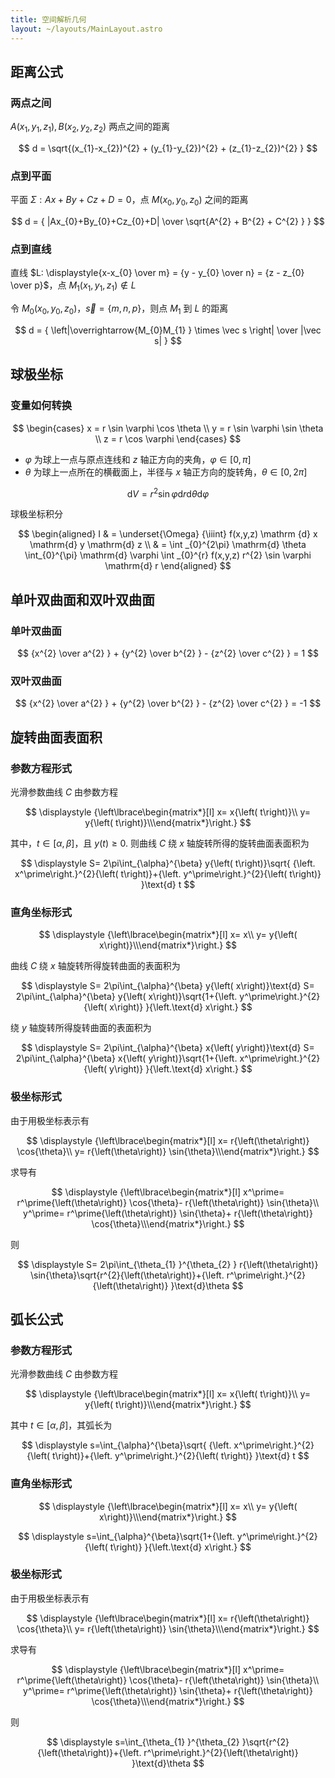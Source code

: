 ```yaml
---
title: 空间解析几何
layout: ~/layouts/MainLayout.astro
---
```


## 距离公式

### 两点之间

$A(x_{1},y_{1},z_{1}), B(x_{2},y_{2},z_{2})$ 两点之间的距离

$$
d = \sqrt{(x_{1}-x_{2})^{2} + (y_{1}-y_{2})^{2} + (z_{1}-z_{2})^{2} }
$$

### 点到平面

平面 $\Sigma: Ax+By+Cz+D=0$，点 $M(x_{0},y_{0},z_{0})$ 之间的距离

$$
d = { |Ax_{0}+By_{0}+Cz_{0}+D| \over \sqrt{A^{2} + B^{2} + C^{2} } }
$$

### 点到直线

直线 $L: \displaystyle{x-x_{0} \over m} = {y - y_{0} \over n} = {z - z_{0} \over p}$，点 $M_{1}(x_{1},y_{1},z_{1}) \not \in L$

令 $M_{0}(x_{0},y_{0},z_{0})$，$\vec s=\{m, n, p\}$，则点 $M_{1}$ 到 $L$ 的距离

$$
d = { \left|\overrightarrow{M_{0}M_{1} } \times \vec s \right| \over |\vec s| }
$$

## 球极坐标

### 变量如何转换

$$
\begin{cases}
x = r \sin \varphi \cos \theta  \\
y = r \sin \varphi \sin \theta  \\
z = r \cos \varphi
\end{cases}
$$

- $\varphi$ 为球上一点与原点连线和 $z$ 轴正方向的夹角，$\varphi \in [0, \pi]$
- $\theta$ 为球上一点所在的横截面上，半径与 $x$ 轴正方向的旋转角，$\theta \in [0, 2 \pi]$

$$
\mathrm{d} V = r^{2} \sin \varphi \mathrm{d} r \mathrm{d} \theta \mathrm{d} \varphi
$$

球极坐标积分

$$
\begin{aligned}
I & = \underset{\Omega} {\iiint} f(x,y,z) \mathrm {d} x \mathrm{d} y \mathrm{d} z \\
& = \int _{0}^{2\pi} \mathrm{d} \theta \int_{0}^{\pi} \mathrm{d} \varphi \int _{0}^{r} f(x,y,z) r^{2} \sin \varphi \mathrm{d} r
\end{aligned}
$$

## 单叶双曲面和双叶双曲面

### 单叶双曲面

$$
{x^{2} \over a^{2} } + {y^{2} \over b^{2} } - {z^{2} \over c^{2} } = 1
$$

### 双叶双曲面

$$
{x^{2} \over a^{2} } + {y^{2} \over b^{2} } - {z^{2} \over c^{2} } = -1
$$

## 旋转曲面表面积

### 参数方程形式

光滑参数曲线 $C$ 由参数方程

$$
\displaystyle {\left\lbrace\begin{matrix*}[l] x= x{\left( t\right)}\\ y= y{\left( t\right)}\\\end{matrix*}\right.}
$$

其中，$\displaystyle  t\in{\left[\alpha,\beta\right]}$，且 $\displaystyle  y{\left( t\right)}\ge 0$. 则曲线 $C$ 绕 $x$ 轴旋转所得的旋转曲面表面积为

$$
\displaystyle  S= 2\pi\int_{\alpha}^{\beta} y{\left( t\right)}\sqrt{ {\left. x^\prime\right.}^{2}{\left( t\right)}+{\left. y^\prime\right.}^{2}{\left( t\right)} }\text{d} t
$$

### 直角坐标形式

$$
\displaystyle {\left\lbrace\begin{matrix*}[l] x= x\\ y= y{\left( x\right)}\\\end{matrix*}\right.}
$$

曲线 $C$ 绕 $x$ 轴旋转所得旋转曲面的表面积为

$$
\displaystyle  S= 2\pi\int_{\alpha}^{\beta} y{\left( x\right)}\text{d} S= 2\pi\int_{\alpha}^{\beta} y{\left( x\right)}\sqrt{1+{\left. y^\prime\right.}^{2}{\left( x\right)} }{\left.\text{d} x\right.}
$$

绕 $y$ 轴旋转所得旋转曲面的表面积为

$$
\displaystyle  S= 2\pi\int_{\alpha}^{\beta} x{\left( y\right)}\text{d} S= 2\pi\int_{\alpha}^{\beta} x{\left( y\right)}\sqrt{1+{\left. x^\prime\right.}^{2}{\left( y\right)} }{\left.\text{d} x\right.}
$$

### 极坐标形式

由于用极坐标表示有

$$
\displaystyle {\left\lbrace\begin{matrix*}[l] x= r{\left(\theta\right)} \cos{\theta}\\ y= r{\left(\theta\right)} \sin{\theta}\\\end{matrix*}\right.}
$$

求导有

$$
\displaystyle {\left\lbrace\begin{matrix*}[l] x^\prime= r^\prime{\left(\theta\right)} \cos{\theta}- r{\left(\theta\right)} \sin{\theta}\\ y^\prime= r^\prime{\left(\theta\right)} \sin{\theta}+ r{\left(\theta\right)} \cos{\theta}\\\end{matrix*}\right.}
$$

则

$$
\displaystyle  S= 2\pi\int_{\theta_{1} }^{\theta_{2} } r{\left(\theta\right)} \sin{\theta}\sqrt{r^{2}{\left(\theta\right)}+{\left. r^\prime\right.}^{2}{\left(\theta\right)} }\text{d}\theta
$$

## 弧长公式

### 参数方程形式

光滑参数曲线 $C$ 由参数方程

$$
\displaystyle {\left\lbrace\begin{matrix*}[l] x= x{\left( t\right)}\\ y= y{\left( t\right)}\\\end{matrix*}\right.}
$$

其中 $\displaystyle  t\in{\left[\alpha,\beta\right]}$，其弧长为

$$
\displaystyle  s=\int_{\alpha}^{\beta}\sqrt{ {\left. x^\prime\right.}^{2}{\left( t\right)}+{\left. y^\prime\right.}^{2}{\left( t\right)} }\text{d} t
$$

### 直角坐标形式

$$
\displaystyle {\left\lbrace\begin{matrix*}[l] x= x\\ y= y{\left( x\right)}\\\end{matrix*}\right.}
$$

$$
\displaystyle  s=\int_{\alpha}^{\beta}\sqrt{1+{\left. y^\prime\right.}^{2}{\left( t\right)} }{\left.\text{d} x\right.}
$$

### 极坐标形式

由于用极坐标表示有

$$
\displaystyle {\left\lbrace\begin{matrix*}[l] x= r{\left(\theta\right)} \cos{\theta}\\ y= r{\left(\theta\right)} \sin{\theta}\\\end{matrix*}\right.}
$$

求导有

$$
\displaystyle {\left\lbrace\begin{matrix*}[l] x^\prime= r^\prime{\left(\theta\right)} \cos{\theta}- r{\left(\theta\right)} \sin{\theta}\\ y^\prime= r^\prime{\left(\theta\right)} \sin{\theta}+ r{\left(\theta\right)} \cos{\theta}\\\end{matrix*}\right.}
$$

则

$$
\displaystyle  s=\int_{\theta_{1} }^{\theta_{2} }\sqrt{r^{2}{\left(\theta\right)}+{\left. r^\prime\right.}^{2}{\left(\theta\right)} }\text{d}\theta
$$


